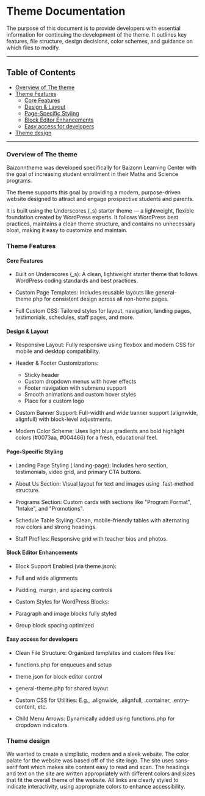 # Theme Documentation

The purpose of this document is to provide developers with essential information for continuing the development of the theme. It outlines key features, file structure, design decisions, color schemes, and guidance on which files to modify.
___

## Table of Contents
- [Overview of The theme](#overview-of-the-theme)
- [Theme Features](#theme-features)
    - [Core Features](#core-features)
    - [Design & Layout](#design--layout)
    - [Page-Specific Styling](#page-specific-styling)
    - [Block Editor Enhancements](#block-editor-enhancements)
    - [Easy access for developers](#easy-access-for-developers)
- [Theme design](#theme-design)

___

### Overview of The theme
Baizonntheme was developed specifically for Baizonn Learning Center with the goal of increasing student enrollment in their Maths and Science programs.

The theme supports this goal by providing a modern,
purpose-driven website designed to attract and engage prospective students and parents.

It is built using the Underscores (_s) starter theme — a lightweight, flexible foundation created by WordPress experts.
It follows WordPress best practices, maintains a clean theme structure,
and contains no unnecessary bloat, making it easy to customize and maintain.

### Theme Features
#### Core Features
- Built on Underscores (_s): A clean, lightweight starter theme that follows WordPress coding standards and best practices.

- Custom Page Templates: Includes reusable layouts like general-theme.php for consistent design across all non-home pages.

- Full Custom CSS: Tailored styles for layout, navigation, landing pages, testimonials, schedules, staff pages, and more.

#### Design & Layout

- Responsive Layout: Fully responsive using flexbox and modern CSS for mobile and desktop compatibility.

- Header & Footer Customizations:
    - Sticky header
    - Custom dropdown menus with hover effects
    - Footer navigation with submenu support
    - Smooth animations and custom hover styles
    - Place for a custom logo

- Custom Banner Support: Full-width and wide banner support (alignwide, alignfull) with block-level adjustments.

- Modern Color Scheme: Uses light blue gradients and bold highlight colors (#0073aa, #004466) for a fresh, educational feel.

#### Page-Specific Styling

- Landing Page Styling (.landing-page): Includes hero section, testimonials, video grid, and primary CTA buttons.

- About Us Section: Visual layout for text and images using .fast-method structure.

- Programs Section: Custom cards with sections like "Program Format", "Intake", and "Promotions".

- Schedule Table Styling: Clean, mobile-friendly tables with alternating row colors and strong headings.

- Staff Profiles: Responsive grid with teacher bios and photos.

#### Block Editor Enhancements
- Block Support Enabled (via theme.json):

- Full and wide alignments

- Padding, margin, and spacing controls

- Custom Styles for WordPress Blocks:

- Paragraph and image blocks fully styled

- Group block spacing optimized

#### Easy access for developers
- Clean File Structure: Organized templates and custom files like:

- functions.php for enqueues and setup

- theme.json for block editor control

- general-theme.php for shared layout

- Custom CSS for Utilities: E.g., .alignwide, .alignfull, .container, .entry-content, etc.

- Child Menu Arrows: Dynamically added using functions.php for dropdown indicators.

### Theme design
We wanted to create a simplistic, modern and a sleek website.
The color palate for the website was based off of the site logo.
The site uses sans-serif font which makes site content easy to read and scan.
The headings and text on the site are written appropriately with different colors and sizes
that fit the overall theme of the website.
All links are clearly styled to indicate interactivity,
using appropriate colors to enhance accessibility.